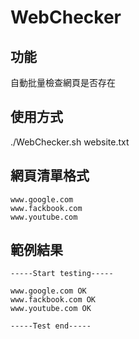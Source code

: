 # WebChecker
## 功能
自動批量檢查網頁是否存在

## 使用方式
./WebChecker.sh website.txt

## 網頁清單格式
```
www.google.com
www.fackbook.com
www.youtube.com

```

## 範例結果
```
-----Start testing-----

www.google.com OK
www.fackbook.com OK
www.youtube.com OK

-----Test end-----
```

